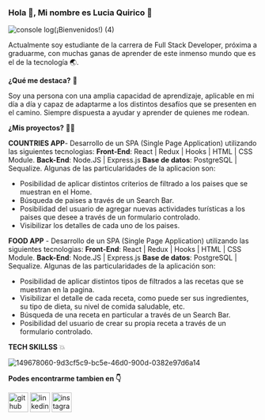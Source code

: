 ### Hola 👋, Mi nombre es Lucia Quirico 🥰

![console log(¡Bienvenidos!) (4)](https://user-images.githubusercontent.com/89117400/154745574-e647b4ae-061c-498d-92dc-b9669434d3c8.png)

Actualmente soy estudiante de la carrera de Full Stack Developer, próxima a graduarme, con muchas ganas de aprender de este inmenso mundo que es el de la tecnología 🌏.


**¿Qué me destaca?** 🏅

Soy una persona con una amplia capacidad de aprendizaje, aplicable en mi día a día y capaz de adaptarme a los distintos desafíos que se presenten en el camino. Siempre dispuesta a ayudar y aprender de quienes me rodean.


**¿Mis proyectos?** 👩‍💻

**COUNTRIES APP**- Desarrollo de un SPA (Single Page Application) utilizando las siguientes tecnologias: 
**Front-End**: React | Redux | Hooks | HTML | CSS Module.
**Back-End**: Node.JS | Express.js
**Base de datos**: PostgreSQL | Sequalize.
Algunas de las particularidades de la aplicacion son:
- Posibilidad de aplicar distintos criterios de filtrado a los paises que se muestran en el Home.
- Búsqueda de paises a través de un Search Bar.
- Posibilidad del usuario de agregar nuevas actividades turísticas a los  paises que desee a través de un formulario controlado.
- Visibilizar los detalles de cada uno de los paises.

**FOOD APP** - Desarrollo de un SPA (Single Page Application) utilizando las siguientes tecnologias: 
**Front-End**: React | Redux | Hooks | HTML | CSS Module.
**Back-End**: Node.JS | Express.js
**Base de datos**: PostgreSQL | Sequalize.
Algunas de las particularidades de la aplicación son:
- Posibilidad de aplicar distintos tipos de filtrados a las recetas que se muestran en la pagina.
- Visibilizar el detalle de cada receta, como puede ser sus ingredientes, su tipo de dieta, su nivel de comida saludable, etc.
- Búsqueda de una receta en particular a través de un Search Bar.
- Posibilidad del usuario de crear su propia receta a través de un formulario controlado.




**TECH SKILLSS** 💥

![149678060-9d3cf5c9-bc5e-46d0-900d-0382e97d6a14](https://user-images.githubusercontent.com/89117400/154747463-39416230-3f11-4bed-9b09-b805bae4c0db.png)


**Podes encontrarme tambien en 👇**

[<img src='https://cdn.jsdelivr.net/npm/simple-icons@3.0.1/icons/github.svg' alt='github' height='40'>](https://github.com/https://github.com/lquirico)  [<img src='https://cdn.jsdelivr.net/npm/simple-icons@3.0.1/icons/linkedin.svg' alt='linkedin' height='40'>](https://www.linkedin.com/in/https://www.linkedin.com/in/lucia-quirico//)  [<img src='https://cdn.jsdelivr.net/npm/simple-icons@3.0.1/icons/instagram.svg' alt='instagram' height='40'>](https://www.instagram.com/https://www.instagram.com/luuquirico//)  






